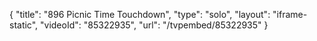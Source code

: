 {
    "title": "896 Picnic Time Touchdown",
    "type": "solo",
    "layout": "iframe-static",
    "videoId": "85322935",
    "url": "\/tvpembed\/85322935"
}